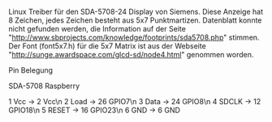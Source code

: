 Linux Treiber für den SDA-5708-24 Display von Siemens. Diese Anzeige hat 8
Zeichen, jedes Zeichen besteht aus 5x7 Punktmartizen. Datenblatt konnte nicht
gefunden werden, die Information auf der Seite
"http://www.sbprojects.com/knowledge/footprints/sda5708.php" stimmen. Der Font
(font5x7.h) für die 5x7 Matrix ist aus der Webseite
"http://sunge.awardspace.com/glcd-sd/node4.html" genommen worden.

Pin Belegung

SDA-5708   Raspberry

1 Vcc	->	2  Vcc\n
2 Load	->	26 GPIO7\n
3 Data	->	24 GPIO8\n
4 SDCLK	->	12 GPIO18\n
5 RESET	->	16 GPIO23\n
6 GND	->	6  GND

